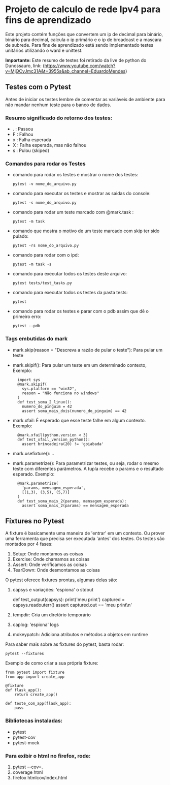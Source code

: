 # Projeto de calculo de rede Ipv4 para fins de aprendizado

Este projeto contém funções que convertem um ip de decimal para binário, binário para decimal, calcula
o ip primário e o ip de broadcast e a mascara de subrede. Para fins de aprendizado está sendo implementado testes unitários utilizando o ward e unittest.

**Importante:** Este resumo de testes foi retirado da live de python do Dunossauro, link: (https://www.youtube.com/watch?v=MjQCvJmc31A&t=3955s&ab_channel=EduardoMendes)

## Testes com o Pytest

Antes de iniciar os testes lembre de comentar as variáveis de ambiente para não
mandar nenhum teste para o banco de dados.

### Resumo significado do retorno dos testes:

* . : Passou
* F : Falhou
* x : Falha esperada
* X : Falha esperada, mas não falhou
* s : Pulou (skiped)

### Comandos para rodar os Testes

* comando para rodar os testes e mostrar o nome dos testes:

      pytest -v nome_do_arquivo.py

* comando para executar os testes e mostrar as saidas do console:

      pytest -s nome_do_arquivo.py

* comando para rodar um teste marcado com @mark.task :

      pytest -m task

* comando que mostra o motivo de um teste marcado com skip ter sido pulado:

      pytest -rs nome_do_arquivo.py

* comando para rodar com o ipd:

      pytest -m task -s

* comando para executar todos os testes deste arquivo:

      pytest tests/test_tasks.py

* comando para executar todos os testes da pasta tests:

      pytest

* comando para rodar os testes e parar com o pdb assim que dê o primeiro erro:

      pytest --pdb

### Tags embutidas do mark

* mark.skip(reason = "Descreva a razão de pular o teste"): Para pular um teste

* mark.skipif(): Para pular um teste em um determinado contexto, Exemplo:

        import sys
        @mark.skipif(
          sys.platform == "win32",
          reason = "Não funciona no windows"
        )
        def test_soma_2_linux():
          numero_do_pinguim = 42
          assert soma_mais_dois(numero_do_pinguim) == 42

* mark.xfail: É esperado que esse teste falhe em algum contexto. Exemplo:

        @mark.xfail(python.version < 3)
        def test_xfail_version_python():
          assert brincadeira(20) != 'goiabada'

* mark.usefixture(): ..

* mark.parametrize(): Para parametrizar testes, ou seja, rodar o mesmo teste com diferentes
parâmetros. A tupla recebe o params e o resultado esperado. Exemplo:

        @mark.parametrize(
          'params, mensagem_esperada',
          [(1,3), (3,5), (5,7)]
        )
        def test_soma_mais_2(params, mensagem_esperada):
          assert soma_mais_2(params) == mensagem_esperada

## Fixtures no Pytest

A fixture é basicamente uma maneira de 'entrar' em um contexto. Ou prover uma ferramenta que precisa
ser executada 'antes' dos testes. Os testes são montados por 4 fases:

1. Setup: Onde montamos as coisas
2. Exercise: Onde chamamos as coisas
3. Assert: Onde verificamos as coisas
4. TearDown: Onde desmontamos as coisas

O pytest oferece fixtures prontas, algumas delas são:

1. capsys e variações: 'espiona' o stdout

      def test_output(capsys):
          print('meu print')
          captured = capsys.readouterr()
          assert captured.out == 'meu print\n'

2. tempdir: Cria um diretório temporário
3. caplog: 'espiona' logs
4. mokeypatch: Adiciona atributos e métodos a objetos em runtime

Para saber mais sobre as fixtures do pytest, basta rodar:

    pytest --fixtures

Exemplo de como criar a sua própria fixture:

    from pytest import fixture
    from app import create_app

    @fixture
    def flask_app():
        return create_app()

    def teste_com_app(flask_app):
        pass

### Bibliotecas instaladas:

* pytest
* pytest-cov
* pytest-mock

### Para exibir o html no firefox, rode:

1. pytest --cov=.
2. coverage html
3. firefox htmlcov/index.html
